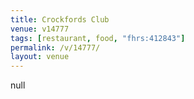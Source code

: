 ```yaml
---
title: Crockfords Club
venue: v14777
tags: [restaurant, food, "fhrs:412843"]
permalink: /v/14777/
layout: venue
---
```

null